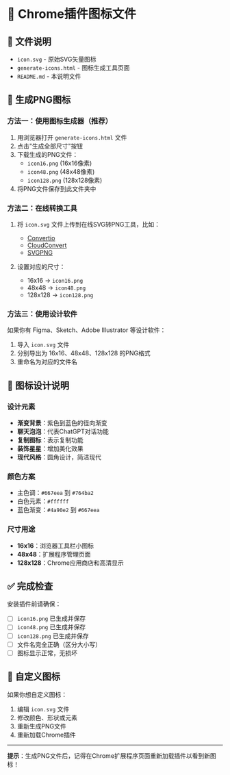 # 🎨 Chrome插件图标文件

## 📁 文件说明

- `icon.svg` - 原始SVG矢量图标
- `generate-icons.html` - 图标生成工具页面
- `README.md` - 本说明文件

## 🔧 生成PNG图标

### 方法一：使用图标生成器（推荐）
1. 用浏览器打开 `generate-icons.html` 文件
2. 点击"生成全部尺寸"按钮
3. 下载生成的PNG文件：
   - `icon16.png` (16x16像素)
   - `icon48.png` (48x48像素) 
   - `icon128.png` (128x128像素)
4. 将PNG文件保存到此文件夹中

### 方法二：在线转换工具
1. 将 `icon.svg` 文件上传到在线SVG转PNG工具，比如：
   - [Convertio](https://convertio.co/zh/svg-png/)
   - [CloudConvert](https://cloudconvert.com/svg-to-png)
   - [SVGPNG](https://svgpng.com/)

2. 设置对应的尺寸：
   - 16x16 → `icon16.png`
   - 48x48 → `icon48.png`
   - 128x128 → `icon128.png`

### 方法三：使用设计软件
如果你有 Figma、Sketch、Adobe Illustrator 等设计软件：
1. 导入 `icon.svg` 文件
2. 分别导出为 16x16、48x48、128x128 的PNG格式
3. 重命名为对应的文件名

## 🎯 图标设计说明

### 设计元素
- **渐变背景**：紫色到蓝色的径向渐变
- **聊天泡泡**：代表ChatGPT对话功能
- **复制图标**：表示复制功能
- **装饰星星**：增加美化效果
- **现代风格**：圆角设计，简洁现代

### 颜色方案
- 主色调：`#667eea` 到 `#764ba2`
- 白色元素：`#ffffff` 
- 蓝色渐变：`#4a90e2` 到 `#667eea`

### 尺寸用途
- **16x16**：浏览器工具栏小图标
- **48x48**：扩展程序管理页面
- **128x128**：Chrome应用商店和高清显示

## ✅ 完成检查

安装插件前请确保：
- [ ] `icon16.png` 已生成并保存
- [ ] `icon48.png` 已生成并保存  
- [ ] `icon128.png` 已生成并保存
- [ ] 文件名完全正确（区分大小写）
- [ ] 图标显示正常，无损坏

## 🎨 自定义图标

如果你想自定义图标：
1. 编辑 `icon.svg` 文件
2. 修改颜色、形状或元素
3. 重新生成PNG文件
4. 重新加载Chrome插件

---

**提示**：生成PNG文件后，记得在Chrome扩展程序页面重新加载插件以看到新图标！ 